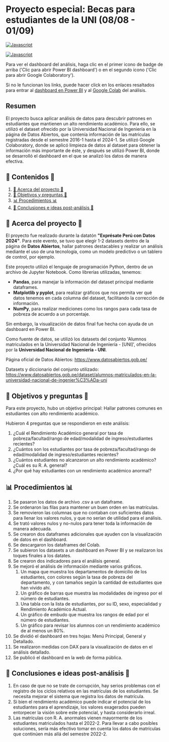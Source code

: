# Proyecto especial: Becas para estudiantes de la UNI (08/08 - 01/09)

[![Javascript](https://img.shields.io/badge/Clic%20para%20abrir-Power%20BI%20dashboard-yellow.svg)](https://app.powerbi.com/view?r=eyJrIjoiMmJkZTJiNjktM2MzNi00NmNhLTk5OWEtMWJmOGU0MjU1NDZjIiwidCI6IjBlMGNiMDYwLTA5YWQtNDlmNS1hMDA1LTY4YjliNDlhYTFmNiIsImMiOjR9)

[![Javascript](https://img.shields.io/badge/Clic%20para%20abrir-Google%20Colaboratory-orange.svg)](https://colab.research.google.com/drive/1TSI0C-4jdSA9TzLkCOL6lXWZ0c_zXpzL?usp=sharing)

Para ver el dashboard del análisis, haga clic en el primer icono de badge de arriba ('Clic para abrir Power BI dashboard') o en el segundo icono ('Clic para abrir Google Colaboratory').

Si no le funcionan los links, puede hacer click en los enlaces resaltados para entrar al [dashboard en Power BI](https://app.powerbi.com/view?r=eyJrIjoiMmJkZTJiNjktM2MzNi00NmNhLTk5OWEtMWJmOGU0MjU1NDZjIiwidCI6IjBlMGNiMDYwLTA5YWQtNDlmNS1hMDA1LTY4YjliNDlhYTFmNiIsImMiOjR9) y al [Google Colab](https://colab.research.google.com/drive/1TSI0C-4jdSA9TzLkCOL6lXWZ0c_zXpzL?usp=sharing) del análisis.

## Resumen

El proyecto busca aplicar análisis de datos para descubrir patrones en estudiantes que mantienen un alto rendimiento académico. Para ello, se utilizó el dataset ofrecido por la Universidad Nacional de Ingeniería en la página de Datos Abiertos, que contenía información de las matrículas registradas desde el semestre 2016-1 hasta el 2024-1. Se utilizó Google Colaboratory, donde se aplicó limpieza de datos al dataset para obtener la información más importante de éste, y después se utilizó Power BI, donde se desarrolló el dashboard en el que se analizó los datos de manera efectiva.

## 📖 Contenidos 📖

1. [📰 Acerca del proyecto 📰](#-acerca-del-proyecto-)
2. [📃 Objetivos y preguntas 📃](#-objetivos-y-preguntas-)
3. [📊 Procedimientos 📊](#-procedimientos-)
4. [📝 Conclusiones e ideas post-análisis 📝](#-conclusiones-e-ideas-post-análisis-)

## 📰 Acerca del proyecto 📰

El proyecto fue realizado durante la datatón **"Exprésate Perú con Datos 2024"**. Para este evento, se tuvo que elegir 1-2 datasets dentro de la página de **Datos Abiertos**, hallar patrones destacables y realizar un análisis mediante el uso de una tecnología, como un modelo predictivo o un tablero de control, por ejemplo.

Este proyecto utilizó el lenguaje de programación Python, dentro de un archivo de Jupyter Notebook. Como librerías utilizadas, tenemos:

- **Pandas**, para manejar la información del dataset principal mediante dataframes.
- **Matplotlib y pyplot**, para realizar gráficos que nos permita ver qué datos tenemos en cada columna del dataset, facilitando la corrección de información.
- **NumPy**, para realizar mediciones como los rangos para cada tasa de pobreza de acuerdo a un porcentaje.

Sin embargo, la visualización de datos final fue hecha con ayuda de un dashboard en Power BI.

Como fuente de datos, se utilizó los datasets del conjunto 'Alumnos matriculados en la Universidad Nacional de Ingeniería - [UNI]', ofrecidos por la **Universidad Nacional de Ingeniería - UNI**.

Página oficial de Datos Abiertos: https://www.datosabiertos.gob.pe/

Datasets y diccionario del conjunto utilizado: https://www.datosabiertos.gob.pe/dataset/alumnos-matriculados-en-la-universidad-nacional-de-ingenier%C3%ADa-uni

## 📃 Objetivos y preguntas 📃

Para este proyecto, hubo un objetivo principal: Hallar patrones comunes en estudiantes con alto rendimiento académico.

Hubieron 4 preguntas que se respondieron en este análisis:

1. ¿Cuál el Rendimiento Académico general por tasa de pobreza/facultad/rango de edad/modalidad de ingreso/estudiantes recientes?
2. ¿Cuántos son los estudiantes por tasa de pobreza/facultad/rango de edad/modalidad de ingreso/estudiantes recientes?
3. ¿Cuántos estudiantes no alcanzaron un alto rendimiento académico? ¿Cuál es su R. A. general?
4. ¿Por qué hay estudiantes con un rendimiento académico anormal?

## 📊 Procedimientos 📊

1) Se pasaron los datos de archivo .csv a un dataframe.
2) Se ordenaron las filas para mantener un buen orden en las matrículas.
3) Se removieron las columnas que no contaban con suficientes datos para llenar los valores nulos, y que no serían de utilidad para el análisis.
4) Se trató valores nulos y no-nulos para tener toda la información de manera adecuada.
5) Se crearon dos dataframes adicionales que ayuden con la visualización de datos en el dashboard.
6) Se descargaron los dataframes del Colab.
7) Se subieron los datasets a un dashboard en Power BI y se realizaron los toques finales a los datates.
8) Se crearon dos indicadores para el análisis general.
9) Se mejoró el análisis de información mediante varios gráficos.
    1. Un mapa que muestra los departamentos de domicilio de los estudiantes, con colores según la tasa de pobreza del departamento, y con tamaños según la cantidad de estudiantes que han vivido ahí.
    2. Un gráfico de barras que muestra las modalidades de ingreso por el número de estudiantes.
    3. Una tabla con la lista de estudiantes, por su ID, sexo, especialidad y Rendimiento Académico Actual.
    4. Un gráfico de embudo que muestra los rangos de edad por el número de estudiantes.
    5. Un gráfico para revisar los alumnos con un rendimiento académico de al menos un 80%.
12) Se dividió el dashboard en tres hojas: Menú Principal, General y Detallado.
13) Se realizaron medidas con DAX para la visualización de datos en el análisis detallado.
14) Se publicó el dashboard en la web de forma pública.

## 📝 Conclusiones e ideas post-análisis 📝

1. En caso de que no se trate de corrupción, hay serios problemas con el registro de los ciclos relativos en las matrículas de los estudiantes. Se necesita mejorar el sistema que registra los datos de matrícula.
2. Si bien el rendimiento académico puede indicar el potencial de los estudiantes para el aprendizaje, los valores exagerados pueden entorpecer la visión sobre este potencial, y hasta considerarlo irreal.
3. Las matrículas con R. A. anormales vienen mayormente de los estudiantes matriculados hasta el 2022-2. Para llevar a cabo posibles soluciones, sería más efectivo tomar en cuenta los datos de matrículas que continúen más allá del semestre 2022-2.
